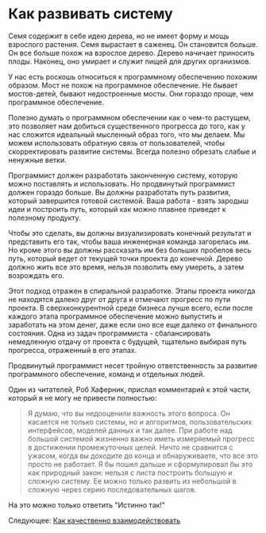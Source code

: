 # Как развивать систему

Семя содержит в себе идею дерева, но не имеет форму и мощь взрослого растения. Семя вырастает в саженец. Он становится больше. Он все больше похож на взрослое дерево. Дерево начичает приносить плоды. Наконец, оно умирает и служит пищей для других организмов.

У нас есть роскошь относиться к программному обеспечению похожим образом. Мост не похож на программное обеспечение. Не бывает мостов-детей, бывают недостроенные мосты. Они гораздо проще, чем программное обеспечение.

Полезно думать о программном обеспечении как о чем-то растущем, это позволяет нам добиться существенного прогресса до того, как у нас сложится идеальный мысленный образ того, что мы делаем. Мы можем использовать обратную связь от пользователей, чтобы скорректировать развитие системы. Всегда полезно обрезать слабые и ненужные ветки.

Программист должен разработать законченную систему, которую можно поставлять и использовать. Но продвинутый программист должен гораздо больше. Вы должны разработать путь развития, который завершится готовой системой. Ваша работа - взять зародыш идеи и построить путь, который как можно плавнее приведет к полезному продукту.

Чтобы это сделать, вы должны визуализировать конечный результат и представить его так, чтобы ваша инженерная команда загорелась им. Но кроме этого вы должны рассказать им без больших пробелов весь путь, который ведет от текущей точки проекта до конечной. Дерево должно жить все это время, нельзя позволить ему умереть, а затем возрождать его.

Этот подход отражен в спиральной разработке. Этапы проекта никогда не находятся далеко друг от друга и отмечают прогресс по пути проекта. В сверхконкурентной среде бизнеса лучше всего, если после каждого этапа программное обеспечение можно выпустить и заработать на этом денег, даже если оно все еще далеко от финального состояния. Одна из задач программиста - сбалансировать немедленную отдачу от проекта с будущей, тщательно выбирая путь прогресса, отраженный в его этапах.

Продвинутый программист несет тройную ответственность за развитие программного обеспечение, команд и отдельных людей.

Один из читателей, Роб Хаферник, прислал комментарий к этой части, который я не могу не привести полностью:

> Я думаю, что вы недооценили важность этого вопроса. Он касается не только системы, но и алгоритмов, пользовательских интерфейсов, моделей данных и так далее. При работе над большой системой жизненно важно иметь измеряемый прогресс в достижении промежуточных целей. Ничто не сравнится с ужасом, когда вы доходите до конца и обнаруживаете, что все это просто не работает. Я бы пошел дальше и сформулировал бы это как природный закон: нельзя с листа построить большую и сложную систему. Ее можно только развить из небольшой в сложную через серию последовательных шагов.

На это можно только ответить "Истинно так!"

Следующее: [Как качественно взаимодействовать](08-How-to-Communicate-Well.md)
